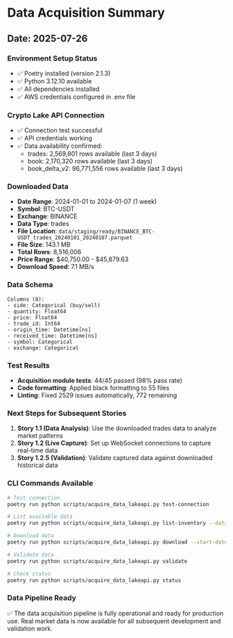 # Data Acquisition Summary

## Date: 2025-07-26

### Environment Setup Status
- ✅ Poetry installed (version 2.1.3)
- ✅ Python 3.12.10 available
- ✅ All dependencies installed
- ✅ AWS credentials configured in .env file

### Crypto Lake API Connection
- ✅ Connection test successful
- ✅ API credentials working
- ✅ Data availability confirmed:
  - trades: 2,569,801 rows available (last 3 days)
  - book: 2,170,320 rows available (last 3 days)
  - book_delta_v2: 96,771,556 rows available (last 3 days)

### Downloaded Data
- **Date Range**: 2024-01-01 to 2024-01-07 (1 week)
- **Symbol**: BTC-USDT
- **Exchange**: BINANCE
- **Data Type**: trades
- **File Location**: `data/staging/ready/BINANCE_BTC-USDT_trades_20240101_20240107.parquet`
- **File Size**: 143.1 MB
- **Total Rows**: 8,516,006
- **Price Range**: $40,750.00 - $45,879.63
- **Download Speed**: 7.1 MB/s

### Data Schema
```
Columns (8): 
- side: Categorical (buy/sell)
- quantity: Float64
- price: Float64
- trade_id: Int64
- origin_time: Datetime[ns]
- received_time: Datetime[ns]
- symbol: Categorical
- exchange: Categorical
```

### Test Results
- **Acquisition module tests**: 44/45 passed (98% pass rate)
- **Code formatting**: Applied black formatting to 55 files
- **Linting**: Fixed 2529 issues automatically, 772 remaining

### Next Steps for Subsequent Stories
1. **Story 1.1 (Data Analysis)**: Use the downloaded trades data to analyze market patterns
2. **Story 1.2 (Live Capture)**: Set up WebSocket connections to capture real-time data
3. **Story 1.2.5 (Validation)**: Validate captured data against downloaded historical data

### CLI Commands Available
```bash
# Test connection
poetry run python scripts/acquire_data_lakeapi.py test-connection

# List available data
poetry run python scripts/acquire_data_lakeapi.py list-inventory --data-type trades

# Download data
poetry run python scripts/acquire_data_lakeapi.py download --start-date YYYY-MM-DD --end-date YYYY-MM-DD --data-types trades

# Validate data
poetry run python scripts/acquire_data_lakeapi.py validate

# Check status
poetry run python scripts/acquire_data_lakeapi.py status
```

### Data Pipeline Ready
✅ The data acquisition pipeline is fully operational and ready for production use. Real market data is now available for all subsequent development and validation work.